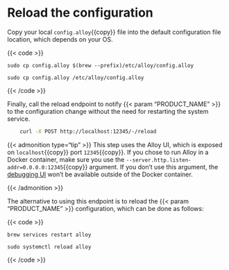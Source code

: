 # Reload the configuration

Copy your local `config.alloy`{{copy}} file into the default configuration file location, which depends on your OS.

{{< code >}}

```macos
sudo cp config.alloy $(brew --prefix)/etc/alloy/config.alloy
```

```linux
sudo cp config.alloy /etc/alloy/config.alloy
```

{{< /code >}}

Finally, call the reload endpoint to notify {{< param “PRODUCT_NAME” >}} to the configuration change without the need
for restarting the system service.

```bash
    curl -X POST http://localhost:12345/-/reload
```

{{< admonition type=“tip” >}}
This step uses the Alloy UI, which is exposed on `localhost`{{copy}} port `12345`{{copy}}.
If you chose to run Alloy in a Docker container, make sure you use the `--server.http.listen-addr=0.0.0.0:12345`{{copy}} argument.
If you don’t use this argument, the [debugging UI](https://grafana.com/../../tasks/debug/#alloy-ui) won’t be available outside of the Docker container.

{{< /admonition >}}

The alternative to using this endpoint is to reload the {{< param “PRODUCT_NAME” >}} configuration, which can
be done as follows:

{{< code >}}

```macos
brew services restart alloy
```

```linux
sudo systemctl reload alloy
```

{{< /code >}}
